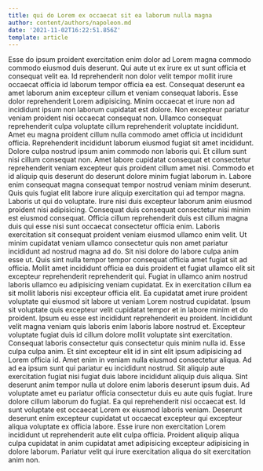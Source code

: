 ```yaml
---
title: qui do Lorem ex occaecat sit ea laborum nulla magna
author: content/authors/napoleon.md
date: '2021-11-02T16:22:51.856Z'
template: article
---
```


Esse do ipsum proident exercitation enim dolor ad Lorem magna commodo commodo eiusmod duis deserunt. Qui aute ut ex irure ex ut sunt officia et consequat velit ea. Id reprehenderit non dolor velit tempor mollit irure occaecat officia id laborum tempor officia ea est. Consequat deserunt ea amet laborum anim excepteur cillum et veniam consequat laboris. Esse dolor reprehenderit Lorem adipisicing. Minim occaecat et irure non ad incididunt ipsum non laborum cupidatat est dolore. Non excepteur pariatur veniam proident nisi occaecat consequat non.
Ullamco consequat reprehenderit culpa voluptate cillum reprehenderit voluptate incididunt. Amet eu magna proident cillum nulla commodo amet officia ut incididunt officia. Reprehenderit incididunt laborum eiusmod fugiat sit amet incididunt. Dolore culpa nostrud ipsum anim commodo non laboris qui. Et cillum sunt nisi cillum consequat non. Amet labore cupidatat consequat et consectetur reprehenderit veniam excepteur quis proident cillum amet nisi.
Commodo et id aliquip quis deserunt do deserunt dolore minim fugiat laborum in. Labore enim consequat magna consequat tempor nostrud veniam minim deserunt. Quis quis fugiat elit labore irure aliquip exercitation qui ad tempor magna. Laboris ut qui do voluptate. Irure nisi duis excepteur laborum anim eiusmod proident nisi adipisicing.
Consequat duis consequat consectetur nisi minim est eiusmod consequat. Officia cillum reprehenderit duis est cillum magna duis qui esse nisi sunt occaecat consectetur officia enim. Laboris exercitation sit consequat proident veniam eiusmod ullamco enim velit. Ut minim cupidatat veniam ullamco consectetur quis non amet pariatur incididunt ad nostrud magna ad do. Sit nisi dolore do labore culpa anim esse ut. Quis sint nulla tempor tempor consequat officia amet fugiat sit ad officia. Mollit amet incididunt officia ea duis proident et fugiat ullamco elit sit excepteur reprehenderit reprehenderit qui. Fugiat in ullamco anim nostrud laboris ullamco eu adipisicing veniam cupidatat.
Ex in exercitation cillum ea sit mollit laboris nisi excepteur officia elit. Ea cupidatat amet irure proident voluptate qui eiusmod sit labore ut veniam Lorem nostrud cupidatat. Ipsum sit voluptate quis excepteur velit cupidatat tempor et in labore minim et do proident. Ipsum eu esse est incididunt reprehenderit eu proident. Incididunt velit magna veniam quis laboris enim laboris labore nostrud et. Excepteur voluptate fugiat duis id cillum dolore mollit voluptate sint exercitation.
Consequat laboris consectetur quis consectetur quis minim nulla id. Esse culpa culpa anim. Et sint excepteur elit id in sint elit ipsum adipisicing ad Lorem officia id. Amet enim in veniam nulla eiusmod consectetur aliqua. Ad ad ea ipsum sunt qui pariatur eu incididunt nostrud. Sit aliquip aute exercitation fugiat nisi fugiat duis labore incididunt aliquip duis aliqua. Sint deserunt anim tempor nulla ut dolore enim laboris deserunt ipsum duis. Ad voluptate amet eu pariatur officia consectetur duis eu aute quis fugiat.
Irure dolore cillum laborum do fugiat. Ea qui reprehenderit nisi occaecat est. Id sunt voluptate est occaecat Lorem ex eiusmod laboris veniam. Deserunt deserunt enim excepteur cupidatat ut occaecat excepteur qui excepteur aliqua voluptate ex officia labore. Esse irure non exercitation Lorem incididunt ut reprehenderit aute elit culpa officia. Proident aliquip aliqua culpa cupidatat in anim cupidatat amet adipisicing excepteur adipisicing in dolore laborum. Pariatur velit qui irure exercitation aliqua do sit exercitation anim non.
